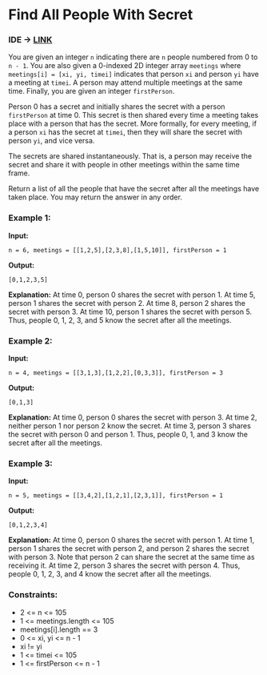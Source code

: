 # Find All People With Secret

### IDE -> [LINK](https://leetcode.com/problems/find-all-people-with-secret/description/?envType=daily-question&envId=2024-02-24)

You are given an integer `n` indicating there are `n` people numbered from 0 to `n - 1`. You are also given a 0-indexed 2D integer array `meetings` where `meetings[i] = [xi, yi, timei]` indicates that person `xi` and person `yi` have a meeting at `timei`. A person may attend multiple meetings at the same time. Finally, you are given an integer `firstPerson`.

Person 0 has a secret and initially shares the secret with a person `firstPerson` at time 0. This secret is then shared every time a meeting takes place with a person that has the secret. More formally, for every meeting, if a person `xi` has the secret at `timei`, then they will share the secret with person `yi`, and vice versa.

The secrets are shared instantaneously. That is, a person may receive the secret and share it with people in other meetings within the same time frame.

Return a list of all the people that have the secret after all the meetings have taken place. You may return the answer in any order.

### Example 1:

**Input:** 
```plaintext
n = 6, meetings = [[1,2,5],[2,3,8],[1,5,10]], firstPerson = 1
```

**Output:** 
```plaintext
[0,1,2,3,5]
```

**Explanation:**
At time 0, person 0 shares the secret with person 1.
At time 5, person 1 shares the secret with person 2.
At time 8, person 2 shares the secret with person 3.
At time 10, person 1 shares the secret with person 5.​​​​
Thus, people 0, 1, 2, 3, and 5 know the secret after all the meetings.

### Example 2:

**Input:**
```plaintext
n = 4, meetings = [[3,1,3],[1,2,2],[0,3,3]], firstPerson = 3
```

**Output:**
```plaintext
[0,1,3]
```

**Explanation:**
At time 0, person 0 shares the secret with person 3.
At time 2, neither person 1 nor person 2 know the secret.
At time 3, person 3 shares the secret with person 0 and person 1.
Thus, people 0, 1, and 3 know the secret after all the meetings.

### Example 3:

**Input:**
```plaintext
n = 5, meetings = [[3,4,2],[1,2,1],[2,3,1]], firstPerson = 1
```

**Output:**
```plaintext
[0,1,2,3,4]
```

**Explanation:**
At time 0, person 0 shares the secret with person 1.
At time 1, person 1 shares the secret with person 2, and person 2 shares the secret with person 3.
Note that person 2 can share the secret at the same time as receiving it.
At time 2, person 3 shares the secret with person 4.
Thus, people 0, 1, 2, 3, and 4 know the secret after all the meetings.

### Constraints:

- 2 <= n <= 105
- 1 <= meetings.length <= 105
- meetings[i].length == 3
- 0 <= xi, yi <= n - 1
- xi != yi
- 1 <= timei <= 105
- 1 <= firstPerson <= n - 1